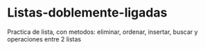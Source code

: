 # Listas-doblemente-ligadas
Practica de lista, con metodos: eliminar, ordenar, insertar, buscar y operaciones entre 2 listas 
